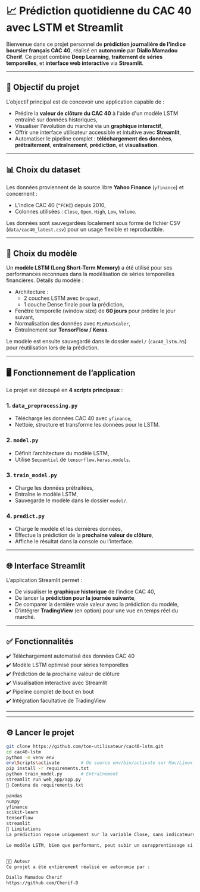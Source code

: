 # 📈 Prédiction quotidienne du CAC 40 avec LSTM et Streamlit

Bienvenue dans ce projet personnel de **prédiction journalière de l'indice boursier français CAC 40**, réalisé en **autonomie** par **Diallo Mamadou Cherif**. Ce projet combine **Deep Learning**, **traitement de séries temporelles**, et **interface web interactive** via **Streamlit**.

---

## 🎯 Objectif du projet

L’objectif principal est de concevoir une application capable de :

- Prédire la **valeur de clôture du CAC 40** à l'aide d'un modèle LSTM entraîné sur données historiques,
- Visualiser l'évolution du marché via un **graphique interactif**,
- Offrir une interface utilisateur accessible et intuitive avec **Streamlit**,
- Automatiser le pipeline complet : **téléchargement des données**, **prétraitement**, **entraînement**, **prédiction**, et **visualisation**.

---

## 📊 Choix du dataset

Les données proviennent de la source libre **Yahoo Finance** (`yfinance`) et concernent :

- L’indice CAC 40 (`^FCHI`) depuis 2010,
- Colonnes utilisées : `Close`, `Open`, `High`, `Low`, `Volume`.

Les données sont sauvegardées localement sous forme de fichier CSV (`data/cac40_latest.csv`) pour un usage flexible et reproductible.

---

## 🧠 Choix du modèle

Un **modèle LSTM (Long Short-Term Memory)** a été utilisé pour ses performances reconnues dans la modélisation de séries temporelles financières. Détails du modèle :

- Architecture :  
  - 2 couches LSTM avec `Dropout`,
  - 1 couche Dense finale pour la prédiction,
- Fenêtre temporelle (window size) de **60 jours** pour prédire le jour suivant,
- Normalisation des données avec `MinMaxScaler`,
- Entraînement sur **TensorFlow / Keras**.

Le modèle est ensuite sauvegardé dans le dossier `model/` (`cac40_lstm.h5`) pour réutilisation lors de la prédiction.

---

## 🖥️ Fonctionnement de l’application

Le projet est découpé en **4 scripts principaux** :

### 1. `data_preprocessing.py`

- Télécharge les données CAC 40 avec `yfinance`,
- Nettoie, structure et transforme les données pour le LSTM.

### 2. `model.py`

- Définit l’architecture du modèle LSTM,
- Utilise `Sequential` de `tensorflow.keras.models`.

### 3. `train_model.py`

- Charge les données prétraitées,
- Entraîne le modèle LSTM,
- Sauvegarde le modèle dans le dossier `model/`.

### 4. `predict.py`

- Charge le modèle et les dernières données,
- Effectue la prédiction de la **prochaine valeur de clôture**,
- Affiche le résultat dans la console ou l’interface.

---

## 🌐 Interface Streamlit

L’application Streamlit permet :

- De visualiser le **graphique historique** de l’indice CAC 40,
- De lancer la **prédiction pour la journée suivante**,
- De comparer la dernière vraie valeur avec la prédiction du modèle,
- D’intégrer **TradingView** (en option) pour une vue en temps réel du marché.

---

## ✅ Fonctionnalités

✔️ Téléchargement automatisé des données CAC 40  
✔️ Modèle LSTM optimisé pour séries temporelles  
✔️ Prédiction de la prochaine valeur de clôture  
✔️ Visualisation interactive avec Streamlit  
✔️ Pipeline complet de bout en bout  
✔️ Intégration facultative de TradingView  

---




---

## ⚙️ Lancer le projet

```bash
git clone https://github.com/ton-utilisateur/cac40-lstm.git
cd cac40-lstm
python -m venv env
env\Scripts\activate        # Ou source env/bin/activate sur Mac/Linux
pip install -r requirements.txt
python train_model.py       # Entraînement
streamlit run web_app/app.py
🔧 Contenu de requirements.txt

pandas
numpy
yfinance
scikit-learn
tensorflow
streamlit
🚫 Limitations 
La prédiction repose uniquement sur la variable Close, sans indicateurs techniques (MACD, RSI, etc.) pour l’instant.

Le modèle LSTM, bien que performant, peut subir un surapprentissage si les données ne sont pas bien préparées.


👨‍💻 Auteur
Ce projet a été entièrement réalisé en autonomie par :

Diallo Mamadou Cherif
https://github.com/Cherif-D
